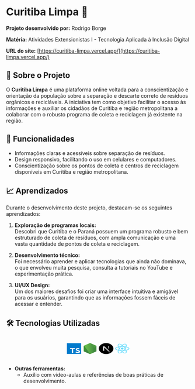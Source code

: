 # Curitiba Limpa 🌿

**Projeto desenvolvido por:** Rodrigo Borge

**Matéria:** Atividades Extensionistas I - Tecnologia Aplicada à Inclusão Digital

**URL do site:** [https://curitiba-limpa.vercel.app/](https://curitiba-limpa.vercel.app/)

## 📜 Sobre o Projeto

O **Curitiba Limpa** é uma plataforma online voltada para a conscientização e orientação da população sobre a separação e descarte correto de resíduos orgânicos e recicláveis. A iniciativa tem como objetivo facilitar o acesso às informações e auxiliar os cidadãos de Curitiba e região metropolitana a colaborar com o robusto programa de coleta e reciclagem já existente na região.

## 🚀 Funcionalidades

-   Informações claras e acessíveis sobre separação de resíduos.
-   Design responsivo, facilitando o uso em celulares e computadores.
-   Conscientização sobre os pontos de coleta e centros de reciclagem disponíveis em Curitiba e região metropolitana.

## 📈 Aprendizados

Durante o desenvolvimento deste projeto, destacam-se os seguintes aprendizados:

1. **Exploração de programas locais:**  
   Descobri que Curitiba e o Paraná possuem um programa robusto e bem estruturado de coleta de resíduos, com ampla comunicação e uma vasta quantidade de pontos de coleta e reciclagem.

2. **Desenvolvimento técnico:**  
   Foi necessário aprender e aplicar tecnologias que ainda não dominava, o que envolveu muita pesquisa, consulta a tutoriais no YouTube e experimentação prática.

3. **UI/UX Design:**  
   Um dos maiores desafios foi criar uma interface intuitiva e amigável para os usuários, garantindo que as informações fossem fáceis de acessar e entender.

## 🛠️ Tecnologias Utilizadas

<div align="center"><br>
    <img align="center" alt="Typescript" height="30" width="40" src="https://raw.githubusercontent.com/devicons/devicon/6910f0503efdd315c8f9b858234310c06e04d9c0/icons/typescript/typescript-original.svg">
    <img align="center" alt="Node.js" height="30" width="40" src="https://raw.githubusercontent.com/devicons/devicon/1119b9f84c0290e0f0b38982099a2bd027a48bf1/icons/nodejs/nodejs-original.svg">
    <img align="center" alt="Next.Js" height="30" width="40" src="https://raw.githubusercontent.com/devicons/devicon/6910f0503efdd315c8f9b858234310c06e04d9c0/icons/nextjs/nextjs-original.svg">
    <img align="center" alt="React" height="30" width="40" src="https://raw.githubusercontent.com/devicons/devicon/6910f0503efdd315c8f9b858234310c06e04d9c0/icons/react/react-original.svg">
    </div> <br>

-   **Outras ferramentas:**
    -   Auxílio com vídeo-aulas e referências de boas práticas de desenvolvimento.
